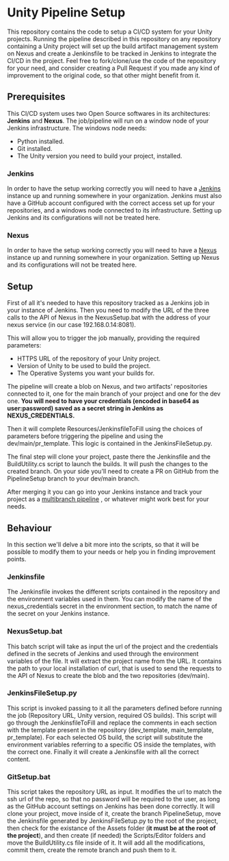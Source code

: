 # Unity Pipeline Setup

This repository contains the code to setup a CI/CD system for your Unity projects.
Running the pipeline described in this repository on any repository containing a Unity project will set up the build artifact management system on Nexus and create a Jenkinsfile to be tracked in Jenkins to integrate the CI/CD in the project.
Feel free to fork/clone/use the code of the repository for your need, and consider creating a Pull Request if you made any kind of improvement to the original code, so that other might benefit from it. 

## Prerequisites

This CI/CD system uses two Open Source softwares in its architectures: **Jenkins** and **Nexus**.
The job/pipeline will run on a window node of your Jenkins infrastructure. The windows node needs:

- Python installed.
- Git installed.
- The Unity version you need to build your project, installed.

### Jenkins
In order to have the setup working correctly you will need to have a [Jenkins](https://www.jenkins.io/) instance up and running somewhere in your organization.
Jenkins must also have a GitHub account configured with the correct access set up for your repositories, and a windows node connected to its infrastructure.
Setting up Jenkins and its configurations will not be treated here.

### Nexus
In order to have the setup working correctly you will need to have a [Nexus](https://www.sonatype.com/products/sonatype-nexus-oss) instance up and running somewhere in your organization.
Setting up Nexus and its configurations will not be treated here.

## Setup

First of all it's needed to have this repository tracked as a Jenkins job in your instance of Jenkins.
Then you need to modify the URL of the three calls to the API of Nexus in the NexusSetup.bat with the address of your nexus service (in our case 192.168.0.14:8081).

This will allow you to trigger the job manually, providing the required parameters:

- HTTPS URL of the repository of your Unity project.
- Version of Unity to be used to build the project.
- The Operative Systems you want your builds for.

The pipeline will create a blob on Nexus, and two artifacts' repositories connected to it, one for the main branch of your project and one for the dev one.
**You will need to have your credentials (encoded in base64 as user:password) saved as a secret string in Jenkins as NEXUS_CREDENTIALS.**

Then it will complete Resources/JenkinsfileToFill using the choices of parameters before triggering the pipeline and using the dev/main/pr_template.
This logic is contained in the JenkinsFileSetup.py.

The final step will clone your project, paste there the Jenkinsfile and the BuildUtility.cs script to launch the builds.
It will push the changes to the created branch.
On your side you'll need to create a PR on GitHub from the PipelineSetup branch to your dev/main branch.

After merging it you can go into your Jenkins instance and track your project as a [multibranch pipeline](https://www.jenkins.io/doc/book/pipeline/multibranch/) , or whatever might work best for your needs.

## Behaviour

In this section we'll delve a bit more into the scripts, so that it will be possible to modify them to your needs or help you in finding improvement points.

### Jenkinsfile
The Jenkinsfile invokes the different scripts contained in the repository and the environment variables used in them.
You can modify the name of the nexus_credentials secret in the environment section, to match the name of the secret on your Jenkins instance.

### NexusSetup.bat
This batch script will take as input the url of the project and the credentials defined in the secrets of Jenkins and used through the environment variables of the file.
It will extract the project name from the URL.
It contains the path to your local installation of curl, that is used to send the requests to the API of Nexus to create the blob and the two repositories (dev/main).

### JenkinsFileSetup.py
This script is invoked passing to it all the parameters defined before running the job (Repository URL, Unity version, required OS builds).
This script will go through the JenkinsfileToFill and replace the comments in each section with the template present in the repository (dev_template, main_template, pr_template).
For each selected OS build, the script will substitute the environment variables referring to a specific OS inside the templates, with the correct one.
Finally it will create a Jenkinsfile with all the correct content.

### GitSetup.bat
This script takes the repository URL as input.
It modifies the url to match the ssh url of the repo, so that no password will be required to the user, as long as the GitHub account settings on Jenkins has been done correctly.
It will clone your project, move inside of it, create the branch PipelineSetup, move the Jenkinsfile generated by JenkinsFileSetup.py to the root of the project, then check for the existance of the Assets folder (**it must be at the root of the project**), and then create (if needed) the Scripts/Editor folders and move the BuildUtility.cs file inside of it.
It will add all the modifications, commit them, create the remote branch and push them to it.